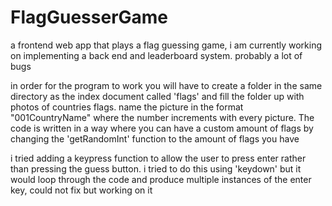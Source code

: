# FlagGuesserGame
a frontend web app that plays a flag guessing game, i am currently working on implementing a back end and leaderboard system. probably a lot of bugs

in order for the program to work you will have to create a folder in the same directory as the index document called 'flags' and fill the folder up with photos of countries flags. name the picture in the format "001CountryName" where the number increments with every picture. The code is written in a way where you can have a custom amount of flags by changing the 'getRandomInt' function to the amount of flags you have

i tried adding a keypress function to allow the user to press enter rather than pressing the guess button. i tried to do this using 'keydown' but it would loop through the code and produce multiple instances of the enter key, could not fix but working on it 
